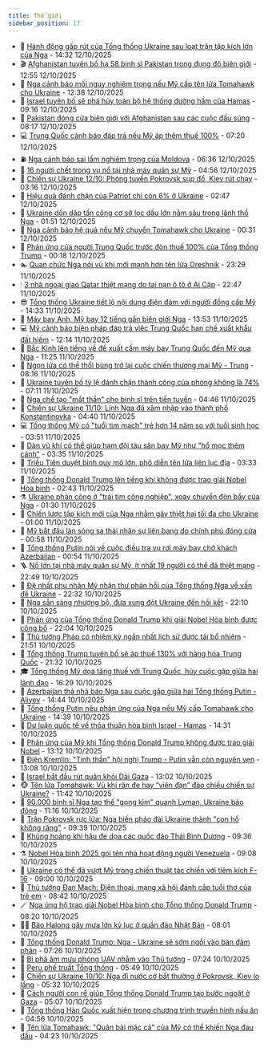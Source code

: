 ```yaml
---
title: Thế giới
sidebar_position: 17
---
```


<!-- dantri-the-gioi:START -->
- 🌋 [Hành động gấp rút của Tổng thống Ukraine sau loạt trận tập kích lớn của Nga](https://dantri.com.vn/the-gioi/hanh-dong-gap-rut-cua-tong-thong-ukraine-sau-loat-tran-tap-kich-lon-cua-nga-20251012212448348.htm) - 14:32 12/10/2025
- 🎬 [Afghanistan tuyên bố hạ 58 binh sĩ Pakistan trong đụng độ biên giới](https://dantri.com.vn/the-gioi/afghanistan-tuyen-bo-ha-58-binh-si-pakistan-trong-dung-do-bien-gioi-20251012194427186.htm) - 12:55 12/10/2025
- 🧰 [Nga cảnh báo mối nguy nghiêm trọng nếu Mỹ cấp tên lửa Tomahawk cho Ukraine](https://dantri.com.vn/the-gioi/nga-canh-bao-moi-nguy-nghiem-trong-neu-my-cap-ten-lua-tomahawk-cho-ukraine-20251012182256800.htm) - 12:38 12/10/2025
- 🌋 [Israel tuyên bố sẽ phá hủy toàn bộ hệ thống đường hầm của Hamas](https://dantri.com.vn/the-gioi/israel-tuyen-bo-se-pha-huy-toan-bo-he-thong-duong-ham-cua-hamas-20251012160403945.htm) - 09:16 12/10/2025
- 🗽 [Pakistan đóng cửa biên giới với Afghanistan sau các cuộc đấu súng](https://dantri.com.vn/the-gioi/pakistan-dong-cua-bien-gioi-voi-afghanistan-sau-cac-cuoc-dau-sung-20251012151249155.htm) - 08:17 12/10/2025
- 💻 [Trung Quốc cảnh báo đáp trả nếu Mỹ áp thêm  thuế 100%](https://dantri.com.vn/the-gioi/trung-quoc-canh-bao-dap-tra-neu-my-ap-them-thue-100-20251012141232640.htm) - 07:20 12/10/2025
- ⛽️ [Nga cảnh báo sai lầm nghiêm trọng của Moldova](https://dantri.com.vn/the-gioi/nga-canh-bao-sai-lam-nghiem-trong-cua-moldova-20251012132906177.htm) - 06:36 12/10/2025
- 🤩 [16 người chết trong vụ nổ tại nhà máy quân sự Mỹ](https://dantri.com.vn/the-gioi/16-nguoi-chet-trong-vu-no-tai-nha-may-quan-su-my-20251012111715106.htm) - 04:56 12/10/2025
- 🧐 [Chiến sự Ukraine 12/10: Phòng tuyến Pokrovsk sụp đổ, Kiev rút chạy](https://dantri.com.vn/the-gioi/chien-su-ukraine-1210-phong-tuyen-pokrovsk-sup-do-kiev-rut-chay-20251012101517666.htm) - 03:16 12/10/2025
- 🎊 [Hiệu quả đánh chặn của Patriot chỉ còn 6% ở Ukraine](https://dantri.com.vn/the-gioi/hieu-qua-danh-chan-cua-patriot-chi-con-6-o-ukraine-20251012093217659.htm) - 02:47 12/10/2025
- 📝 [Ukraine dồn dập tấn công cơ sở lọc dầu lớn nằm sâu trong lãnh thổ Nga](https://dantri.com.vn/the-gioi/ukraine-don-dap-tan-cong-co-so-loc-dau-lon-nam-sau-trong-lanh-tho-nga-20251012081043651.htm) - 01:51 12/10/2025
- 🤡 [Nga cảnh báo hệ quả nếu Mỹ chuyển Tomahawk cho Ukraine](https://dantri.com.vn/the-gioi/nga-canh-bao-he-qua-neu-my-chuyen-tomahawk-cho-ukraine-20251012071459503.htm) - 00:31 12/10/2025
- 🥷 [Phản ứng của người Trung Quốc trước đòn thuế 100% của Tổng thống Trump](https://dantri.com.vn/the-gioi/phan-ung-cua-nguoi-trung-quoc-truoc-don-thue-100-cua-tong-thong-trump-20251012070824044.htm) - 00:18 12/10/2025
- 🏊 [Quan chức Nga nói vũ khí mới mạnh hơn tên lửa Oreshnik](https://dantri.com.vn/the-gioi/quan-chuc-nga-noi-vu-khi-moi-manh-hon-ten-lua-oreshnik-20251012062346773.htm) - 23:29 11/10/2025
- 🕯 [3 nhà ngoại giao Qatar thiệt mạng do tai nạn ô tô ở Ai Cập](https://dantri.com.vn/the-gioi/3-nha-ngoai-giao-qatar-thiet-mang-do-tai-nan-o-to-o-ai-cap-20251012054254943.htm) - 22:47 11/10/2025
- 😎 [Tổng thống Ukraine tiết lộ nội dung điện đàm với người đồng cấp Mỹ](https://dantri.com.vn/the-gioi/tong-thong-ukraine-tiet-lo-noi-dung-dien-dam-voi-nguoi-dong-cap-my-20251011212755950.htm) - 14:33 11/10/2025
- 🌈 [Máy bay Anh, Mỹ bay 12 tiếng gần biên giới Nga](https://dantri.com.vn/the-gioi/may-bay-anh-my-bay-12-tieng-gan-bien-gioi-nga-20251011204643877.htm) - 13:53 11/10/2025
- 💻 [Mỹ cảnh báo biện pháp đáp trả việc Trung Quốc hạn chế xuất khẩu đất hiếm](https://dantri.com.vn/the-gioi/my-canh-bao-bien-phap-dap-tra-viec-trung-quoc-han-che-xuat-khau-dat-hiem-20251011174959689.htm) - 12:14 11/10/2025
- 🤖 [Bắc Kinh lên tiếng về đề xuất cấm máy bay Trung Quốc đến Mỹ qua Nga](https://dantri.com.vn/the-gioi/bac-kinh-len-tieng-ve-de-xuat-cam-may-bay-trung-quoc-den-my-qua-nga-20251011182019713.htm) - 11:25 11/10/2025
- 🦏 [Ngọn lửa có thể thổi bùng trở lại cuộc chiến thương mại Mỹ - Trung](https://dantri.com.vn/the-gioi/ngon-lua-co-the-thoi-bung-tro-lai-cuoc-chien-thuong-mai-my-trung-20251011150527984.htm) - 08:16 11/10/2025
- 🌁 [Ukraine tuyên bố tỷ lệ đánh chặn thành công của phòng không là 74%](https://dantri.com.vn/the-gioi/ukraine-tuyen-bo-ty-le-danh-chan-thanh-cong-cua-phong-khong-la-74-20251011135721203.htm) - 07:11 11/10/2025
- 🐘 [Nga chế tạo &quot;mắt thần&quot; cho binh sĩ trên tiền tuyến](https://dantri.com.vn/the-gioi/nga-che-tao-mat-than-cho-binh-si-tren-tien-tuyen-20251011111528100.htm) - 04:46 11/10/2025
- 🥷 [Chiến sự Ukraine 11/10: Lính Nga đã xâm nhập vào thành phố Konstantinovka](https://dantri.com.vn/the-gioi/chien-su-ukraine-1110-linh-nga-da-xam-nhap-vao-thanh-pho-konstantinovka-20251011110040685.htm) - 04:40 11/10/2025
- 💻 [Tổng thống Mỹ có &quot;tuổi tim mạch&quot; trẻ hơn 14 năm so với tuổi sinh học](https://dantri.com.vn/the-gioi/tong-thong-my-co-tuoi-tim-mach-tre-hon-14-nam-so-voi-tuoi-sinh-hoc-20251011104504321.htm) - 03:51 11/10/2025
- 🎡 [Dàn vũ khí có thể giúp hạm đội tàu sân bay Mỹ như &quot;hổ mọc thêm cánh&quot;](https://dantri.com.vn/the-gioi/dan-vu-khi-co-the-giup-ham-doi-tau-san-bay-my-nhu-ho-moc-them-canh-20251011103137030.htm) - 03:35 11/10/2025
- 🧰 [Triều Tiên duyệt binh quy mô lớn, phô diễn tên lửa liên lục địa](https://dantri.com.vn/the-gioi/trieu-tien-duyet-binh-quy-mo-lon-pho-dien-ten-lua-lien-luc-dia-20251011095804464.htm) - 03:33 11/10/2025
- 🥸 [Tổng thống Donald Trump lên tiếng khi không được trao giải Nobel Hòa bình](https://dantri.com.vn/the-gioi/tong-thong-donald-trump-len-tieng-khi-khong-duoc-trao-giai-nobel-hoa-binh-20251011082332979.htm) - 02:43 11/10/2025
- ⚗️ [Ukraine phản công ở &quot;trái tim công nghiệp&quot;, xoay chuyển đòn bẩy của Nga](https://dantri.com.vn/the-gioi/ukraine-phan-cong-o-trai-tim-cong-nghiep-xoay-chuyen-don-bay-cua-nga-20251011080023444.htm) - 01:30 11/10/2025
- 🌮 [Chiến lược tập kích mới của Nga nhằm gây thiệt hại tối đa cho Ukraine](https://dantri.com.vn/the-gioi/chien-luoc-tap-kich-moi-cua-nga-nham-gay-thiet-hai-toi-da-cho-ukraine-20251011064440147.htm) - 01:00 11/10/2025
- 🎃 [Mỹ bắt đầu làn sóng sa thải nhân sự liên bang do chính phủ đóng cửa](https://dantri.com.vn/the-gioi/my-bat-dau-lan-song-sa-thai-nhan-su-lien-bang-do-chinh-phu-dong-cua-20251011071304476.htm) - 00:58 11/10/2025
- 💫 [Tổng thống Putin nói về cuộc điều tra vụ rơi máy bay chở khách Azerbaijan](https://dantri.com.vn/the-gioi/tong-thong-putin-noi-ve-cuoc-dieu-tra-vu-roi-may-bay-cho-khach-azerbaijan-20251011072623760.htm) - 00:54 11/10/2025
- 🪜 [Nổ lớn tại nhà máy quân sự Mỹ, ít nhất 19 người có thể đã thiệt mạng](https://dantri.com.vn/the-gioi/no-lon-tai-nha-may-quan-su-my-it-nhat-19-nguoi-co-the-da-thiet-mang-20251011054532546.htm) - 22:49 10/10/2025
- 🌋 [Đệ nhất phu nhân Mỹ nhận thư phản hồi của Tổng thống Nga về vấn đề Ukraine](https://dantri.com.vn/the-gioi/de-nhat-phu-nhan-my-nhan-thu-phan-hoi-cua-tong-thong-nga-ve-van-de-ukraine-20251011053113695.htm) - 22:32 10/10/2025
- 🦏 [Nga sẵn sàng nhượng bộ, đưa xung đột Ukraine đến hồi kết](https://dantri.com.vn/the-gioi/nga-san-sang-nhuong-bo-dua-xung-dot-ukraine-den-hoi-ket-20251011003115738.htm) - 22:10 10/10/2025
- 👀 [Phản ứng của Tổng thống Donald Trump khi giải Nobel Hòa bình được công bố](https://dantri.com.vn/the-gioi/phan-ung-cua-tong-thong-donald-trump-khi-giai-nobel-hoa-binh-duoc-cong-bo-20251011013036391.htm) - 22:04 10/10/2025
- 🧰 [Thủ tướng Pháp có nhiệm kỳ ngắn nhất lịch sử được tái bổ nhiệm](https://dantri.com.vn/the-gioi/thu-tuong-phap-co-nhiem-ky-ngan-nhat-lich-su-duoc-tai-bo-nhiem-20251011045132066.htm) - 21:51 10/10/2025
- 🚀 [Tổng thống Trump tuyên bố sẽ áp thuế 130% với hàng hóa Trung Quốc](https://dantri.com.vn/the-gioi/tong-thong-trump-tuyen-bo-se-ap-thue-130-voi-hang-hoa-trung-quoc-20251011043148076.htm) - 21:32 10/10/2025
- 🎓 [Tổng thống Mỹ dọa tăng thuế với Trung Quốc, hủy cuộc gặp giữa hai lãnh đạo](https://dantri.com.vn/the-gioi/tong-thong-my-doa-tang-thue-voi-trung-quoc-huy-cuoc-gap-giua-hai-lanh-dao-20251010232645148.htm) - 16:29 10/10/2025
- 🥸 [Azerbaijan thả nhà báo Nga sau cuộc gặp giữa hai Tổng thống Putin - Aliyev](https://dantri.com.vn/the-gioi/azerbaijan-tha-nha-bao-nga-sau-cuoc-gap-giua-hai-tong-thong-putin-aliyev-20251010204906757.htm) - 14:44 10/10/2025
- 🦅 [Tổng thống Putin nêu phản ứng của Nga nếu Mỹ cấp Tomahawk cho Ukraine](https://dantri.com.vn/the-gioi/tong-thong-putin-neu-phan-ung-cua-nga-neu-my-cap-tomahawk-cho-ukraine-20251010212017497.htm) - 14:39 10/10/2025
- 🤭 [Dư luận quốc tế về thỏa thuận hòa bình Israel - Hamas](https://dantri.com.vn/the-gioi/du-luan-quoc-te-ve-thoa-thuan-hoa-binh-israel-hamas-20251010212016009.htm) - 14:31 10/10/2025
- 🤖 [Phản ứng của Mỹ khi Tổng thống Donald Trump không được trao giải Nobel](https://dantri.com.vn/the-gioi/phan-ung-cua-my-khi-tong-thong-donald-trump-khong-duoc-trao-giai-nobel-20251010185405449.htm) - 13:12 10/10/2025
- 🐲 [Điện Kremlin: &quot;Tinh thần&quot; hội nghị Trump - Putin vẫn còn nguyên vẹn](https://dantri.com.vn/the-gioi/dien-kremlin-tinh-than-hoi-nghi-trump-putin-van-con-nguyen-ven-20251010193938682.htm) - 13:08 10/10/2025
- 🫣 [Israel bắt đầu rút quân khỏi Dải Gaza](https://dantri.com.vn/the-gioi/israel-bat-dau-rut-quan-khoi-dai-gaza-20251010191537783.htm) - 13:02 10/10/2025
- 🐵 [Tên lửa Tomahawk: Vũ khí răn đe hay “viên đạn” đảo chiều chiến sự Ukraine?](https://dantri.com.vn/the-gioi/ten-lua-tomahawk-vu-khi-ran-de-hay-vien-dan-dao-chieu-chien-su-ukraine-20251010181509056.htm) - 11:42 10/10/2025
- 🫶 [90.000 binh sĩ Nga tạo thế &quot;gọng kìm&quot; quanh Lyman, Ukraine báo động](https://dantri.com.vn/the-gioi/90000-binh-si-nga-tao-the-gong-kim-quanh-lyman-ukraine-bao-dong-20251010173439113.htm) - 11:16 10/10/2025
- 💃 [Trận Pokrovsk rực lửa: Nga biến pháo đài Ukraine thành &quot;con hổ không răng&quot;](https://dantri.com.vn/the-gioi/tran-pokrovsk-ruc-lua-nga-bien-phao-dai-ukraine-thanh-con-ho-khong-rang-20251010145710580.htm) - 09:39 10/10/2025
- 💫 [Khủng hoảng khí hậu đe dọa các quốc đảo Thái Bình Dương](https://dantri.com.vn/the-gioi/khung-hoang-khi-hau-de-doa-cac-quoc-dao-thai-binh-duong-20251010163613776.htm) - 09:36 10/10/2025
- ⚗️ [Nobel Hòa bình 2025 gọi tên nhà hoạt động người Venezuela](https://dantri.com.vn/the-gioi/nobel-hoa-binh-2025-goi-ten-nha-hoat-dong-nguoi-venezuela-20251010160421443.htm) - 09:08 10/10/2025
- 🥷 [Ukraine có thể đã vượt Mỹ trong chiến thuật tác chiến với tiêm kích F-16](https://dantri.com.vn/the-gioi/ukraine-co-the-da-vuot-my-trong-chien-thuat-tac-chien-voi-tiem-kich-f-16-20251010155514525.htm) - 09:00 10/10/2025
- 🥸 [Thủ tướng Đan Mạch: Điện thoại, mạng xã hội đánh cắp tuổi thơ của trẻ em](https://dantri.com.vn/the-gioi/thu-tuong-dan-mach-dien-thoai-mang-xa-hoi-danh-cap-tuoi-tho-cua-tre-em-20251010153931629.htm) - 08:42 10/10/2025
- 🪄 [Nga ủng hộ trao giải Nobel Hòa bình cho Tổng thống Donald Trump](https://dantri.com.vn/the-gioi/nga-ung-ho-trao-giai-nobel-hoa-binh-cho-tong-thong-donald-trump-20251010150119675.htm) - 08:20 10/10/2025
- 🧑‍💻 [Bão Halong gây mưa lớn kỷ lục ở quần đảo Nhật Bản](https://dantri.com.vn/the-gioi/bao-halong-gay-mua-lon-ky-luc-o-quan-dao-nhat-ban-20251010145350135.htm) - 08:01 10/10/2025
- 🤭 [Tổng thống Donald Trump: Nga - Ukraine sẽ sớm ngồi vào bàn đàm phán](https://dantri.com.vn/the-gioi/tong-thong-donald-trump-nga-ukraine-se-som-ngoi-vao-ban-dam-phan-20251010142254638.htm) - 07:26 10/10/2025
- 🗽 [Bỉ phá âm mưu phóng UAV nhằm vào Thủ tướng](https://dantri.com.vn/the-gioi/bi-pha-am-muu-phong-uav-nham-vao-thu-tuong-20251010141831296.htm) - 07:24 10/10/2025
- 🤖 [Peru phế truất Tổng thống](https://dantri.com.vn/the-gioi/peru-phe-truat-tong-thong-20251010124639162.htm) - 05:49 10/10/2025
- 🌈 [Chiến sự Ukraine 10/10: Nga đi nước cờ bất thường ở Pokrovsk, Kiev lo lắng](https://dantri.com.vn/the-gioi/chien-su-ukraine-1010-nga-di-nuoc-co-bat-thuong-o-pokrovsk-kiev-lo-lang-20251010094401372.htm) - 05:32 10/10/2025
- 🤩 [Cách người con rể giúp Tổng thống Donald Trump tạo bước ngoặt ở Gaza](https://dantri.com.vn/the-gioi/cach-nguoi-con-re-giup-tong-thong-donald-trump-tao-buoc-ngoat-o-gaza-20251009165335736.htm) - 05:07 10/10/2025
- 🤗 [Tổng thống Hàn Quốc xuất hiện trong chương trình truyền hình nấu ăn](https://dantri.com.vn/the-gioi/tong-thong-han-quoc-xuat-hien-trong-chuong-trinh-truyen-hinh-nau-an-20251010113941960.htm) - 04:56 10/10/2025
- 🙉 [Tên lửa Tomahawk: &quot;Quân bài mặc cả&quot; của Mỹ có thể khiến Nga đau đầu](https://dantri.com.vn/the-gioi/ten-lua-tomahawk-quan-bai-mac-ca-cua-my-co-the-khien-nga-dau-dau-20251010110543137.htm) - 04:23 10/10/2025<!-- dantri-the-gioi:END -->
